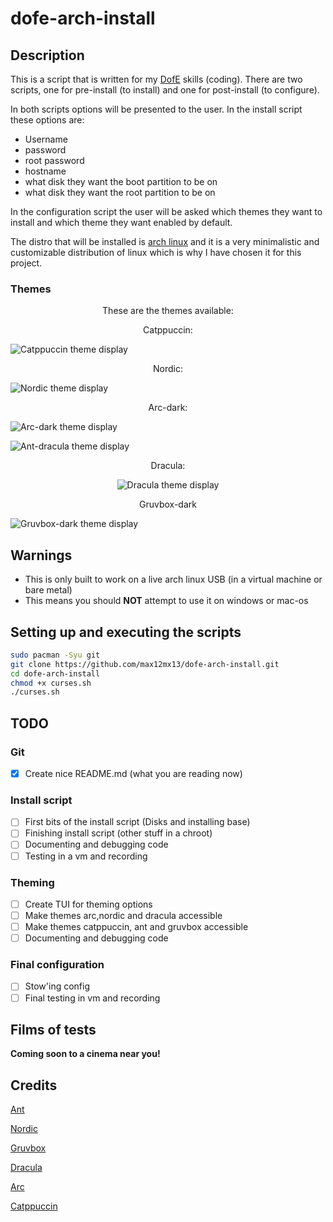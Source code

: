 # dofe-arch-install
## Description
This is a script that is written for my [DofE](https://www.dofe.org/) skills (coding). There are two scripts, one for pre-install (to install) and one for post-install (to configure).

In both scripts options will be presented to the user. In the install script these options are: 
* Username
* password
* root password
* hostname
* what disk they want the boot partition to be on
* what disk they want the root partition to be on

In the configuration script the user will be asked which themes they want to install and which theme they want enabled by default.

The distro that will be installed is [arch linux](https://archlinux.org/) and it is a very minimalistic and customizable distribution of linux which is why I have chosen it for this project.

### Themes
<p align="center">These are the themes available:</p> 
<p align="center">Catppuccin:</p>
<p align="center">

![Catppuccin theme display](/home/max/Documents/dofe/week1/assets/catppuccin.png)
</p>


<p align="center">Nordic:</p>
<p align="center">

![Nordic theme display](/home/max/Documents/dofe/week1/assets/Nordic.png)
</p>


<p align="center">Arc-dark:</p>
<p align="center">

![Arc-dark theme display](/home/max/Documents/dofe/week1/assets/Arc.png)
</p>


<p align="center"Ant-dracula:</p>
<p align="center">

![Ant-dracula theme display](/home/max/Documents/dofe/week1/assets/ant-dracula.png)
</p>


<p align="center">Dracula:</p>
<p align="center"

![Dracula theme display](/home/max/Documents/dofe/week1/assets/dracula.png)
</p>


<p align="center">Gruvbox-dark</p>
<p align="center">

![Gruvbox-dark theme display](/home/max/Documents/dofe/week1/assets/gruvbox,noshell.png)
</p>

## Warnings
* This is only built to work on a live arch linux USB (in a virtual machine or bare metal)
* This means you should **NOT** attempt to use it on windows or mac-os
## Setting up and executing the scripts
```bash
sudo pacman -Syu git 
git clone https://github.com/max12mx13/dofe-arch-install.git
cd dofe-arch-install
chmod +x curses.sh
./curses.sh
```

## TODO
### Git
- [x] Create nice README.md (what you are reading now)
### Install script
- [ ] First bits of the install script (Disks and installing base)
- [ ] Finishing install script (other stuff in a chroot)
- [ ] Documenting and debugging code
- [ ] Testing in a vm and recording
### Theming
- [ ] Create TUI for theming options
- [ ] Make themes arc,nordic and dracula accessible
- [ ] Make themes catppuccin, ant and gruvbox accessible
- [ ] Documenting and debugging code
### Final configuration
- [ ] Stow'ing config
- [ ] Final testing in vm and recording

## Films of tests
**Coming soon to a cinema near you!**
## Credits
[Ant](https://github.com/EliverLara/Ant)

[Nordic](https://github.com/EliverLara/Nordic)

[Gruvbox](https://github.com/jmattheis/gruvbox-dark-gtk)

[Dracula](https://github.com/dracula/gtk)

[Arc](https://github.com/horst3180/arc-theme)

[Catppuccin](https://github.com/catppuccin/gtk)